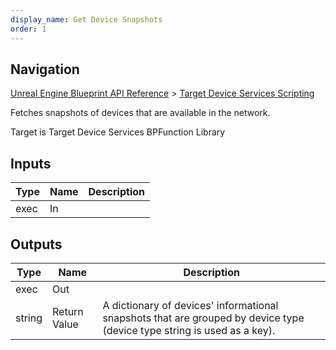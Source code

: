 ```yaml
---
display_name: Get Device Snapshots
order: 1
---
```

## Navigation

[Unreal Engine Blueprint API Reference](https://dev.epicgames.com/documentation/en-us/unreal-engine/BlueprintAPI) > [Target Device Services Scripting](https://dev.epicgames.com/documentation/en-us/unreal-engine/BlueprintAPI/TargetDeviceServicesScripting)

Fetches snapshots of devices that are available in the network.

Target is Target Device Services BPFunction Library

## Inputs

| Type | Name | Description |
| --- | --- | --- |
| exec | In |  |

## Outputs

| Type | Name | Description |
| --- | --- | --- |
| exec | Out |  |
| string | Return Value | A dictionary of devices' informational snapshots that are grouped by device type (device type string is used as a key). |

